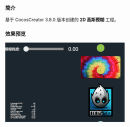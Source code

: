 ### 简介
基于 CocosCreator 3.8.0 版本创建的 **2D 高斯模糊** 工程。

### 效果预览
![image](../../../gif/202202/2022022406.gif)